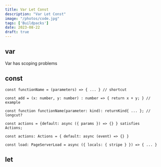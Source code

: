 ```yaml
---
title: Var Let Const
description: "Var Let Const" 
image: "/photos/code.jpg"
tags: ['Buildpacks']
date: 2023-08-22
draft: true
---
```



## var

Var has scoping problems

## const

<!-- const functionName = () => { ... } // shortcut -->
<!-- function name(parameter: kind): returnKind => { ... }; -->

```
const functionName = (parameters) => { ... } // shortcut

const add = (x: number, y: number) : number => { return x + y; } // example

const function functionName(parameter: kind): returnKind{ ... }; // longcut?

const actions = {default: async ({ params }) => {} } satisfies Actions;

const actions: Actions = { default: async (event) => {} } 

const load: PageServerLoad = async ({ locals: { stripe } }) => { ... }
```



## let




